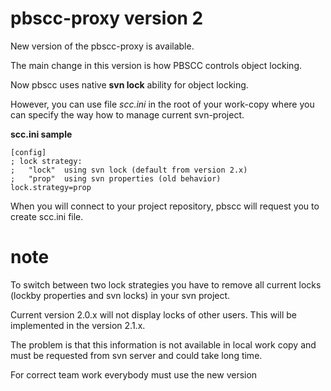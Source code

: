 # pbscc-proxy version 2 #

New version of the pbscc-proxy is available.

The main change in this version is how PBSCC controls object locking.

Now pbscc uses native **svn lock** ability for object locking.

However, you can use file _scc.ini_ in the root of your work-copy where you can specify the way how to manage current svn-project.

**scc.ini sample**
```
[config]
; lock strategy: 
;   "lock"  using svn lock (default from version 2.x)
;   "prop"  using svn properties (old behavior)
lock.strategy=prop
```

When you will connect to your project repository, pbscc will request you to create scc.ini file.

# note #

To switch between two lock strategies you have to remove all current locks (lockby properties and svn locks) in your svn project.

Current version 2.0.x will not display locks of other users. This will be implemented in the version 2.1.x.

The problem is that this information is not available in local work copy and must be requested from svn server and could take long time.

For correct team work everybody must use the new version





